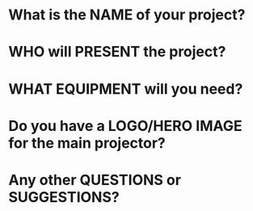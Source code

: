 # What is the NAME of your project?
<!-- Please specify the name of the project as it would be shown in a brand guidelines document -->

# WHO will PRESENT the project?
<!-- PREFERRED NAME(S) and CONTACT EMAIL(S), please. The fair takes place 16:30 - 18:30 on Saturday, booked against the Unconference, so we recommend assigning 2-3 people in shifts, if possible. If you'll need to leave your post unattended for part of the time, please note that. -->

# WHAT EQUIPMENT will you need?
<!-- The standard equipment is a table with a power strip. We can provide a MONITOR if needed (specify it now so we can rent one). OTHER EQUIPMENT or materials can also be provided within reason -- we want this fair to be distinctly more fun than the average conference poster session so creative execution ideas are welcome! Please include any ASSISTIVE DEVICES needed. -->

# Do you have a LOGO/HERO IMAGE for the main projector?
<!-- Please link an image you'd like shown in the slideshow on the main projector in this Fair room (1280 x 720 or higher resolution image or 720p video loop/gif of <10sec) -->

# Any other QUESTIONS or SUGGESTIONS?
<!-- for sensitive concerns please email arkadiy [at] protocol.ai -->
